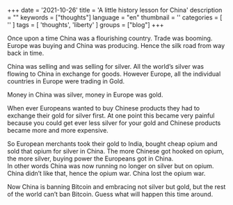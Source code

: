 +++
date = '2021-10-26'
title = 'A little history lesson for China'
description = ""
keywords = ["thoughts"]
language = "en"
thumbnail = ''
categories = [ '' ]
tags = [ 'thoughts', 'liberty' ]
groups = ["blog"]
+++

Once upon a time China was a flourishing country. Trade was booming. Europe was buying and China was producing. Hence the silk road from way back in time.

China was selling and was selling for silver. All the world’s silver was flowing to China in exchange for goods.
However Europe, all the individual countries in Europe were trading in Gold.

Money in China was silver, money in Europe was gold.

When ever Europeans wanted to buy Chinese products they had to exchange their gold for silver first.
At one point this became very painful because you could get ever less silver for your gold and Chinese products became more and more expensive.

So European merchants took their gold to India, bought cheap opium and sold that opium for silver in China.
The more Chinese got hooked on opium, the more silver, buying power the Europeans got in China.  
In other words China was now running no longer on silver but on opium.  
China didn’t like that, hence the opium war. China lost the opium war.  

Now China is banning Bitcoin and embracing not silver but gold, but the rest of the world can’t ban Bitcoin.
Guess what will happen this time around.